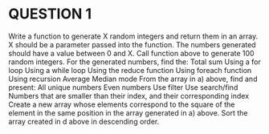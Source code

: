 # QUESTION 1

Write a function to generate X random integers and return them in an array. X should be a parameter passed into the function. The numbers generated should have a value between 0 and X.
Call function above to generate 100 random integers.
For the generated numbers, find the:
Total sum
Using a for loop
Using a while loop
Using the reduce function
Using foreach function
Using recursion
Average
Median
mode
From the array in a) above, find and present:
All unique numbers
Even numbers
Use filter
Use search/find
Numbers that are smaller than their index, and their corresponding index
Create a new array whose elements correspond to the square of the element in the same position in the array generated in a) above.
Sort the array created in d above in descending order.
